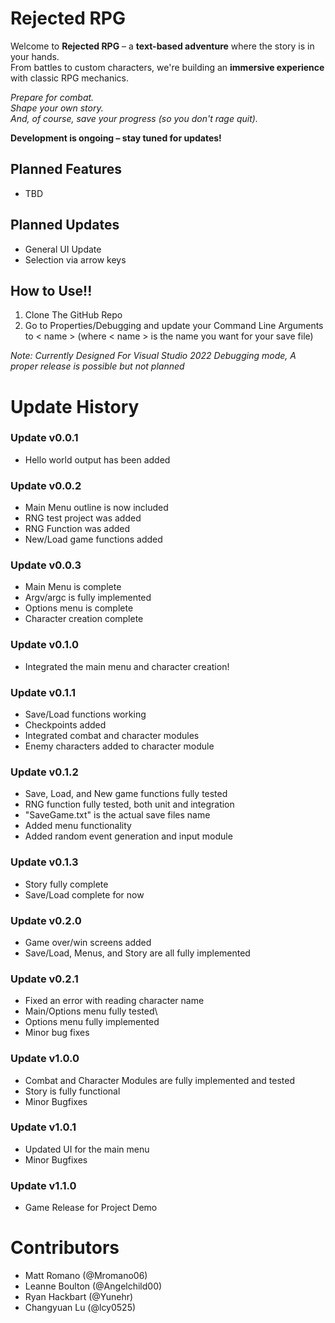 # Rejected RPG

Welcome to **Rejected RPG** – a **text-based adventure** where the story is in your hands.  
From battles to custom characters, we're building an **immersive experience** with classic RPG mechanics.  

*Prepare for combat.*  
*Shape your own story.*  
*And, of course, save your progress (so you don't rage quit).*  

**Development is ongoing – stay tuned for updates!**

## Planned Features
- TBD

## Planned Updates
- General UI Update
- Selection via arrow keys

## How to Use!!
1. Clone The GitHub Repo
2. Go to Properties/Debugging and update your Command Line Arguments to < name > (where < name > is the name you want for your save file)

*Note: Currently Designed For Visual Studio 2022 Debugging mode, A proper release is possible but not planned*

# Update History

### Update v0.0.1
- Hello world output has been added

### Update v0.0.2 
- Main Menu outline is now included
- RNG test project was added
- RNG Function was added
- New/Load game functions added

### Update v0.0.3
- Main Menu is complete
- Argv/argc is fully implemented
- Options menu is complete
- Character creation complete

### Update v0.1.0
- Integrated the main menu and character creation!

### Update v0.1.1
- Save/Load functions working
- Checkpoints added
- Integrated combat and character modules
- Enemy characters added to character module

### Update v0.1.2
- Save, Load, and New game functions fully tested
- RNG function fully tested, both unit and integration
- "SaveGame.txt" is the actual save files name
- Added menu functionality
- Added random event generation and input module

### Update v0.1.3
- Story fully complete
- Save/Load complete for now

### Update v0.2.0
- Game over/win screens added
- Save/Load, Menus, and Story are all fully implemented

### Update v0.2.1
- Fixed an error with reading character name
- Main/Options menu fully tested\
- Options menu fully implemented
- Minor bug fixes

### Update v1.0.0
- Combat and Character Modules are fully implemented and tested
- Story is fully functional
- Minor Bugfixes

### Update v1.0.1
- Updated UI for the main menu
- Minor Bugfixes

### Update v1.1.0
- Game Release for Project Demo

# Contributors 
- Matt Romano (@Mromano06)
- Leanne Boulton (@Angelchild00)
- Ryan Hackbart (@Yunehr)
- Changyuan Lu (@lcy0525)
 
